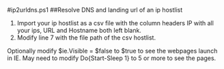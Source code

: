 
#ip2urldns.ps1
##Resolve DNS and landing url of an ip hostlist

1. Import your ip hostlist as a csv file with the column headers IP with all your ips, URL and Hostname both left blank.
2. Modify line 7 with the file path of the csv hostlist.

Optionally modify $ie.Visible = $false to $true to see the webpages launch in IE. May need to modify Do{Start-Sleep 1} to 5 or more to see the pages.
 
